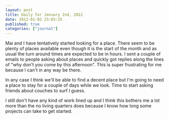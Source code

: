 ```yaml
---
layout: post
title: Daily for January 2nd, 2012
date: 2012-01-02 23:03:25
published: true
categories: ["journal"]
---
```

 
Mai and I have tentatively started looking for a place. There seem to be plenty of places available even though it is the start of the month and as usual the turn around times are expected to be in hours. I sent a couple of emails to people asking about places and quickly got replies along the lines of "why don't you come by this afternoon". This is super frustrating for me because I can't in any way be there.

In any case I think we'll be able to find a decent place but I'm going to need a place to stay for a couple of days while we look. Time to start asking friends about couches to surf I guess.

I still don't have any kind of work lined up and I think this bothers me a lot more than the no living quarters does because I know how long some projects can take to get started.